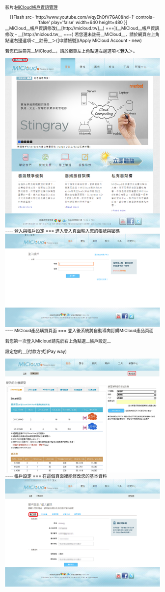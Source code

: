 
影片:[MiCloud帳戶資訊管理](http://www.youtube.com/watch?v=qyEhOfV7GA0)
<div align="center">
[{Flash src='http://www.youtube.com/v/qyEhOfV7GA0&hd=1' controls= 'false' play='false' width=640 height=480 }]
</div>
__MiCloud__帳戶資訊修改(__[http://micloud.tw]__)
===](__MiCloud__帳戶資訊修改 - __[http://micloud.tw__
===)
若您還未註冊__MiCloud__，請於網頁左上角點選右邊選項＜__註冊__＞([申請帳號](Apply MiCloud Account - new)


若您已註冊完__MiCloud__，請於網頁左上角點選左邊選項＜__登入__＞。


<img src='images/MiCloud+Account+Modify-p1_2.png' width='650' align='center'/>
----
登入與帳戶設定
===
進入登入頁面輸入您的帳號與密碼
<img src='images/MiCloud+Account+Modify-p1+-2.png' width='650' align='center'/>
----
MiCloud產品購買頁面
===
登入後系統將自動導向訂購MiCloud產品頁面


若您第一次登入Micloud請先於右上角點選__帳戶設定__


設定您的__[付款方式](Pay way)


<img src='images/MiCloud+Account+Modify-p1+-5_2.png' width='650' align='center'/>
----
帳戶設定
===
在這個頁面裡能修改您的基本資料


<img src='images/MiCloud+Account+Modify-p1+-6.png' width='650' align='center'/>
